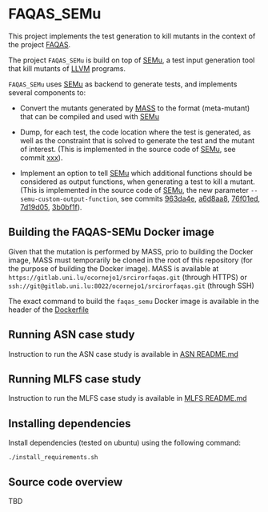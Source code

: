 # FAQAS_SEMu 

This project implements the test generation to kill mutants in the context of the project [FAQAS](https://faqas.uni.lu/).

The project `FAQAS_SEMu` is build on top of [SEMu](https://github.com/thierry-tct/KLEE-SEMu), 
a test input generation tool that kill mutants of [LLVM](https://llvm.org/) programs. 

`FAQAS_SEMu` uses [SEMu](https://github.com/thierry-tct/KLEE-SEMu) as backend to generate tests, and implements several components to:

- Convert the mutants generated by [MASS](https://arxiv.org/abs/2101.05111) to the format (meta-mutant) that 
can be compiled and used with [SEMu](https://github.com/thierry-tct/KLEE-SEMu)

- Dump, for each test, the code location where the test is generated, as well as the 
constraint that is solved to generate the test and the mutant of interest. (This is implemented in the source code of [SEMu](https://github.com/thierry-tct/KLEE-SEMu), see commit [xxx]()).

- Implement an option to tell [SEMu](https://github.com/thierry-tct/KLEE-SEMu) which additional functions should be considered as output functions, 
when generating a test to kill a mutant. (This is implemented in the source code of [SEMu](https://github.com/thierry-tct/KLEE-SEMu), the new parameter `--semu-custom-output-function`, see commits 
[963da4e](https://github.com/thierry-tct/KLEE-SEMu/commit/963da4e88cfe541389e674ea3d6e78c1aa74dc21), 
[a6d8aa8](https://github.com/thierry-tct/KLEE-SEMu/commit/a6d8aa815e2094b31704919297d7a41622c1b045), 
[76f01ed](https://github.com/thierry-tct/KLEE-SEMu/commit/76f01ed598a42d7398acd5b2b40d9a4781746d35), 
[7d19d05](https://github.com/thierry-tct/KLEE-SEMu/commit/7d19d050b967e741f9d215b41f7d51070bfad0a2),
[3b0bf1f](https://github.com/thierry-tct/KLEE-SEMu/commit/3b0bf1f548b5f7130768f8495916c98c16034f8c#diff-b335630551682c19a781afebcf4d07bf978fb1f8ac04c6bf87428ed5106870f5)).

## Building the FAQAS-SEMu Docker image
Given that the mutation is performed by MASS, prio to building the Docker image, MASS must temporarily be cloned in the root of this repository (for the purpose of building the Docker image). MASS is available at `https://gitlab.uni.lu/ocornejo1/srcirorfaqas.git` (through HTTPS) or `ssh://git@gitlab.uni.lu:8022/ocornejo1/srcirorfaqas.git` (through SSH)

The exact command to build the `faqas_semu` Docker image is available in the header of the [Dockerfile](Dockerfile)

## Running ASN case study
Instruction to run the ASN case study is available in [ASN README.md](case_studies/ASN/README.md)

## Running MLFS case study
Instruction to run the MLFS case study is available in [MLFS README.md](case_studies/MLFS/README.md)

## Installing dependencies

Install dependencies (tested on ubuntu) using the following command:
```
./install_requirements.sh
```

## Source code overview
TBD
